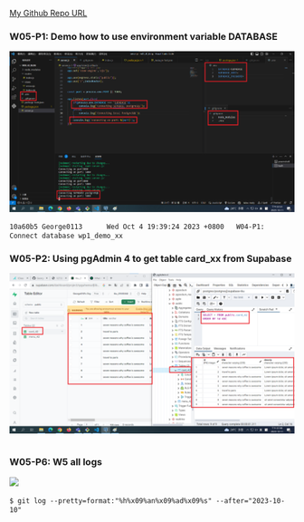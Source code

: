[My Github Repo URL](https://github.com/George0113/1121-wp1-demo-211410542.git)

### W05-P1: Demo how to use environment variable DATABASE

![](w05-p1.png)

```
10a60b5 George0113      Wed Oct 4 19:39:24 2023 +0800   W04-P1: Connect database wp1_demo_xx
```

### W05-P2: Using pgAdmin 4 to get table card_xx from Supabase

![](w05-p2.png)

```

```

### W05-P6: W5 all logs

![](w05-p6.png)

```
$ git log --pretty=format:"%h%x09%an%x09%ad%x09%s" --after="2023-10-10"

```
